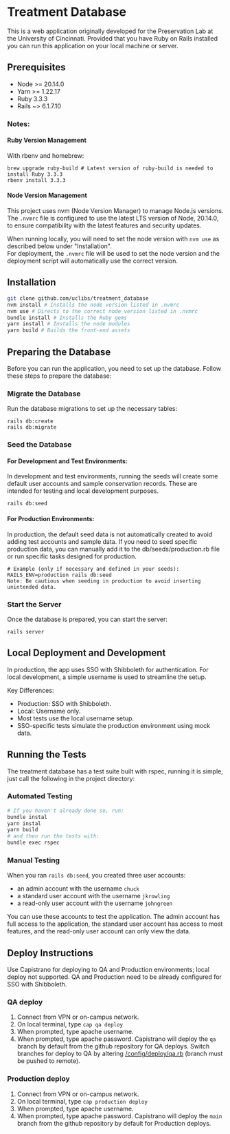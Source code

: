 # Treatment Database

This is a web application originally developed for the Preservation Lab at the University of Cincinnati. Provided that you have Ruby on Rails installed you can run this application on your local machine or server.

## Prerequisites

- Node >= 20.14.0
- Yarn >= 1.22.17
- Ruby 3.3.3
- Rails ~> 6.1.7.10

### Notes:

#### Ruby Version Management
With rbenv and homebrew:
```
brew upgrade ruby-build # Latest version of ruby-build is needed to install Ruby 3.3.3
rbenv install 3.3.3
```

#### Node Version Management

This project uses nvm (Node Version Manager) to manage Node.js versions. The `.nvmrc` file is configured to use the
latest LTS version of Node, 20.14.0, to ensure compatibility with the latest features and security updates.

When running locally, you will need to set the node version with `nvm use` as described below under "Installation".  
For deployment, the `.nvmrc` file will be used to set the node version and the deployment script will automatically
use the correct version.

## Installation

```bash
git clone github.com/uclibs/treatment_database
nvm install # Installs the node version listed in .nvmrc
nvm use # Directs to the correct node version listed in .nvmrc
bundle install # Installs the Ruby gems
yarn install # Installs the node modules
yarn build # Builds the front-end assets
```

## Preparing the Database
Before you can run the application, you need to set up the database. Follow these steps to prepare the database:

### Migrate the Database
   Run the database migrations to set up the necessary tables:
```
rails db:create
rails db:migrate
```
### Seed the Database
#### For Development and Test Environments:

In development and test environments, running the seeds will create some default user accounts and sample conservation records. These are intended for testing and local development purposes.
```
rails db:seed
```
#### For Production Environments:

In production, the default seed data is not automatically created to avoid adding test accounts and sample data. If you need to seed specific production data, you can manually add it to the db/seeds/production.rb file or run specific tasks designed for production.
```
# Example (only if necessary and defined in your seeds):
RAILS_ENV=production rails db:seed
Note: Be cautious when seeding in production to avoid inserting unintended data.
```

### Start the Server
   Once the database is prepared, you can start the server:

```
rails server
```

## Local Deployment and Development
In production, the app uses SSO with Shibboleth for authentication. For local development, 
a simple username is used to streamline the setup.

Key Differences:
- Production: SSO with Shibboleth.
- Local: Username only.
- Most tests use the local username setup.
- SSO-specific tests simulate the production environment using mock data.

## Running the Tests

The treatment database has a test suite built with rspec, running it is simple, just call the following in the project directory:

### Automated Testing
```bash
# If you haven't already done so, run:
bundle instal
yarn instal
yarn build
# and then run the tests with:
bundle exec rspec
```

### Manual Testing
When you ran `rails db:seed`, you created three user accounts:
- an admin account with the username `chuck`
- a standard user account with the username `jkrowling`
- a read-only user account with the username `johngreen`

You can use these accounts to test the application. The admin account has full access to the application, the standard
user account has access to most features, and the read-only user account can only view the data.

## Deploy Instructions
Use Capistrano for deploying to QA and Production environments; local deploy not supported.  QA and Production
need to be already configured for SSO with Shibboleth.

### QA deploy
1. Connect from VPN or on-campus network.
1. On local terminal, type `cap qa deploy`
1. When prompted, type apache username.
1. When prompted, type apache password.
   Capistrano will deploy the `qa` branch by default from the github repository for QA deploys. Switch branches for deploy to QA by altering [/config/deploy/qa.rb](https://github.com/uclibs/treatment_database/blob/qa/config/deploy/qa.rb#L5) (branch must be pushed to remote).
### Production deploy
1. Connect from VPN or on-campus network.
1. On local terminal, type `cap production deploy`
1. When prompted, type apache username.
1. When prompted, type apache password.
   Capistrano will deploy the `main` branch from the github repository by default for Production deploys.
